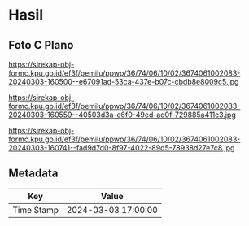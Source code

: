 # Hasil

## Foto C Plano

https://sirekap-obj-formc.kpu.go.id/ef3f/pemilu/ppwp/36/74/06/10/02/3674061002083-20240303-160500--e67091ad-53ca-437e-b07c-cbdb8e8009c5.jpg

https://sirekap-obj-formc.kpu.go.id/ef3f/pemilu/ppwp/36/74/06/10/02/3674061002083-20240303-160559--40503d3a-e6f0-49ed-ad0f-729885a411c3.jpg

https://sirekap-obj-formc.kpu.go.id/ef3f/pemilu/ppwp/36/74/06/10/02/3674061002083-20240303-160741--fad9d7d0-8f97-4022-89d5-78938d27e7c8.jpg


## Metadata

| Key        | Value               |
| ---------- | ------------------- |
| Time Stamp | 2024-03-03 17:00:00 |



